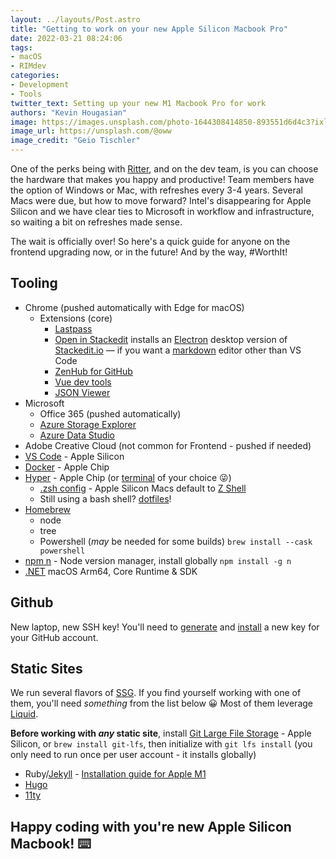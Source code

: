 ```yaml
---
layout: ../layouts/Post.astro
title: "Getting to work on your new Apple Silicon Macbook Pro"
date: 2022-03-21 08:24:06
tags:
- macOS
- RIMdev
categories: 
- Development
- Tools
twitter_text: Setting up your new M1 Macbook Pro for work
authors: "Kevin Hougasian"
image: https://images.unsplash.com/photo-1644308414850-893551d6d4c3?ixlib=rb-1.2.1&ixid=MnwxMjA3fDB8MHxwaG90by1wYWdlfHx8fGVufDB8fHx8&auto=format&fit=crop&w=2340&q=80
image_url: https://unsplash.com/@oww
image_credit: "Geio Tischler"
---
```

One of the perks being with [Ritter](https://jobs.ritterim.com/), and on the dev team, is you can choose the hardware that makes you happy and productive! Team members have the option of Windows or Mac, with refreshes every 3-4 years. Several Macs were due, but how to move forward? Intel's disappearing for Apple Silicon and we have clear ties to Microsoft in workflow and infrastructure, so waiting a bit on refreshes made sense. 

The wait is officially over! So here's a quick guide for anyone on the frontend upgrading now, or in the future! And by the way, #WorthIt! 

## Tooling
- Chrome (pushed automatically with Edge for macOS)
    - Extensions (core)
        - [Lastpass](https://chrome.google.com/webstore/detail/lastpass-free-password-ma/hdokiejnpimakedhajhdlcegeplioahd?hl=en-US)
        - [Open in Stackedit](https://chrome.google.com/webstore/detail/open-in-stackedit/cfdcfpcdlahjkhliopcmbjillihpmabk?hl=en-US) installs an [Electron](https://www.electronjs.org/) desktop version of [Stackedit.io](https://stackedit.io/) &mdash; if you want a [markdown](https://www.markdownguide.org/) editor other than VS Code
        - [ZenHub for GitHub](https://chrome.google.com/webstore/detail/zenhub-for-github/ogcgkffhplmphkaahpmffcafajaocjbd?hl=en-US)
        - [Vue dev tools](https://chrome.google.com/webstore/detail/vuejs-devtools/nhdogjmejiglipccpnnnanhbledajbpd?hl=en-US)
        - [JSON Viewer](https://chrome.google.com/webstore/detail/json-viewer/gbmdgpbipfallnflgajpaliibnhdgobh/related?hl=en-US)
- Microsoft
    - Office 365 (pushed automatically)
    - [Azure Storage Explorer](https://azure.microsoft.com/en-us/features/storage-explorer/)
    - [Azure Data Studio](https://docs.microsoft.com/en-us/sql/azure-data-studio/download-azure-data-studio?view=sql-server-ver15)
- Adobe Creative Cloud (not common for Frontend - pushed if needed)
- [VS Code](https://code.visualstudio.com/download) - Apple Silicon
- [Docker](https://docs.docker.com/desktop/mac/install/) - Apple Chip
- [Hyper](https://hyper.is/) - Apple Chip (or [terminal](https://iterm2.com/) of your choice 😜)
  - [.zsh config](https://github.com/hougasian/zshrc#wgetcurl) - Apple Silicon Macs default to [Z Shell](https://zsh.sourceforge.io/)
  - Still using a bash shell? [dotfiles](https://github.com/hougasian/dotfiles)!
- [Homebrew](https://brew.sh/) 
    - node
    - tree
    - Powershell (_may_ be needed for some builds) `brew install --cask powershell`
- [npm n](https://www.npmjs.com/package/n) - Node version manager, install globally `npm install -g n`
- [.NET](https://dotnet.microsoft.com/en-us/download/dotnet/6.0) macOS Arm64, Core Runtime & SDK

## Github

New laptop, new SSH key! You'll need to [generate](https://docs.github.com/en/authentication/connecting-to-github-with-ssh/generating-a-new-ssh-key-and-adding-it-to-the-ssh-agent) and [install](https://docs.github.com/en/authentication/connecting-to-github-with-ssh/adding-a-new-ssh-key-to-your-github-account) a new key for your GitHub account.  

## Static Sites

We run several flavors of [SSG](https://jamstack.org/generators/). If you find yourself working with one of them, you'll need _something_ from the list below 😀 Most of them leverage [Liquid](https://shopify.github.io/liquid/basics/introduction/).

**Before working with _any_ static site**, install [Git Large File Storage](https://git-lfs.github.com/) - Apple Silicon, or `brew install git-lfs`, then initialize with `git lfs install` (you only need to run once per user account - it installs globally)

- Ruby/[Jekyll](https://jekyllrb.com/) - [Installation guide for Apple M1](https://www.earthinversion.com/blogging/how-to-install-jekyll-on-appple-m1-macbook/) 
- [Hugo](https://gohugo.io/)
- [11ty](https://www.11ty.dev/)

## Happy coding with you're new Apple Silicon Macbook! ⌨️

